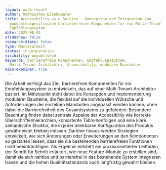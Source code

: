 ```yaml
---
layout: work-result
author: Methusshan Elankumaran
title: Accessibility as a Service - Konzeption und Integration von
  mandantenspezifischen barrierefreien Komponenten für ein Multi-Tenant
  Empfehlungssytem
date: 2025-08-01
slideshow: false
research-diary: false
type: Masterarbeit
status: in-preparation
visibility: unpublished
keywords: barrierefreie Komponenten, Empfehlungssystem,
  Multi-Tenant-Architektur, Accessibility, modulare Bausteine
main-examiner: true
---
```

Die Arbeit verfolgt das Ziel, barrierefreie Komponenten für ein Empfehlungssystem zu entwickeln, das auf einer Multi-Tenant-Architektur basiert. Im Mittelpunkt steht dabei die Konzeption und Implementierung modularer Bausteine, die flexibel auf die individuellen Wünsche und Anforderungen der einzelnen Mandanten angepasst werden können, ohne dabei die Barrierefreiheit des Gesamtsystems zu gefährden. Besondere Beachtung finden dabei zentrale Aspekte der Accessibility wie korrekte Überschriftenhierarchien, konsistente Tabreihenfolgen und eine klare semantische Struktur, die in jeder denkbaren Konfiguration des Produkts gewährleistet bleiben müssen. Darüber hinaus werden Strategien entwickelt, wie sich Änderungen oder Erweiterungen an den Komponenten so gestalten lassen, dass sie die bestehenden barrierefreien Funktionen nicht beeinträchtigen. Als Ergebnis entsteht ein praxisorientierter Leitfaden, der Schritt für Schritt erläutert, wie neue Feature-Module zu erstellen sind, damit sie sich nahtlos und barrierefrei in das bestehende System integrieren lassen und die hohen Qualitätsstandards auch langfristig gewahrt bleiben.
